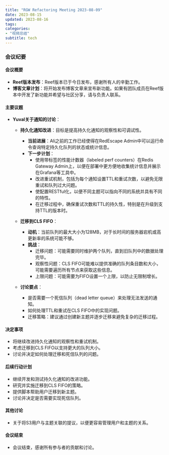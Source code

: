 ```yaml
---
title: "RGW Refactoring Meeting 2023-08-09"
date: 2023-08-15
updated: 2023-08-16
tags:
categories:
- "视频总结"
subtitle: tech
---
```



### 会议纪要

#### 会议概要
- **Reef版本发布**：Reef版本已于今日发布，感谢所有人的辛勤工作。
- **博客文章计划**：将开始发布博客文章来宣布新功能。如果有团队成员在Reef版本中开发了新功能并希望与社区分享，请与负责人联系。

#### 主要议题
- **Yuval关于通知的讨论**：
  - **持久化通知改进**：目标是提高持久化通知的观察性和可调试性。
    - **当前进展**：Ali之前的工作已经使得在RedEscape Admin中可以运行命令查询特定持久化队列的状态或统计信息。
    - **下一步计划**：
      - 使用带标签的性能计数器（labeled perf counters）在Redis Gateway Admin上，以便在部署中更方便地收集统计信息并展示在Grafana等工具中。
      - 改进重试机制，包括为每个通知设置TTL和重试次数，以避免无限重试和队列过大问题。
      - 使配置RESTful化，以便不同主题可以指向不同的系统并具有不同的特性。
      - 在迁移过程中，确保重试次数和TTL的持久性，特别是在升级到支持TTL的版本时。

  - **迁移到CLS FIFO**：
    - **动机**：当前队列的最大大小为128MB，对于长时间的服务器宕机或高更新率的系统可能不够。
    - **挑战**：
      - 迁移问题：可能需要同时维护两个队列，直到旧队列中的数据处理完毕。
      - 观察性问题：CLS FIFO可能难以提供准确的队列条目数和大小，可能需要遍历所有节点来获取这些信息。
      - 上限问题：可能需要为FIFO设置一个上限，以防止无限制增长。

  - **讨论要点**：
    - 是否需要一个死信队列（dead letter queue）来处理无法发送的通知。
    - 如何处理TTL和重试在CLS FIFO中的实现问题。
    - 迁移策略：建议通过创建新主题并逐步迁移来避免复杂的迁移过程。

#### 决定事项
- 将继续改进持久化通知的观察性和重试机制。
- 考虑迁移到CLS FIFO以支持更大的队列大小。
- 讨论并决定如何处理迁移和死信队列的问题。

#### 后续行动计划
- 继续开发和测试持久化通知的改进功能。
- 研究并实施迁移到CLS FIFO的策略。
- 提供脚本帮助用户迁移到新主题。
- 讨论并决定是否需要实现死信队列。

#### 其他讨论
- 关于将S3用户与主题关联的提议，以便更容易管理用户和主题的关系。

#### 会议结束
- 会议结束，感谢所有参与者的贡献和讨论。